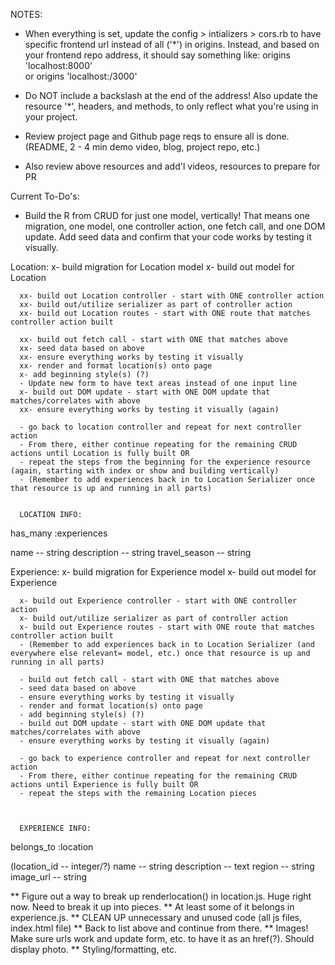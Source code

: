 
  NOTES:

  - When everything is set, update the config > intializers > cors.rb to have specific frontend url instead of all ('*') in origins. Instead, and based on your frontend repo address, it should say something like:
        origins 'localhost:8000'  
        or 
        origins 'localhost:/3000'
  - Do NOT include a backslash at the end of the address!
  Also update the resource '*', headers, and methods, to only reflect what you're using in your project.

  - Review project page and Github page reqs to ensure all is done. (README, 2 - 4 min demo video, blog, project repo, etc.)
  - Also review above resources and add'l videos, resources to prepare for PR




Current To-Do's:

  - Build the R from CRUD for just one model, vertically! That means one migration, one model, one controller action, one fetch   call, and one DOM update. Add seed data and confirm that your code works by testing it visually.

  Location:
      x- build migration for Location model
      x- build out model for Location

      xx- build out Location controller - start with ONE controller action
      xx- build out/utilize serializer as part of controller action 
      xx- build out Location routes - start with ONE route that matches controller action built

      xx- build out fetch call - start with ONE that matches above
      xx- seed data based on above 
      xx- ensure everything works by testing it visually
      xx- render and format location(s) onto page
      x- add beginning style(s) (?)
      - Update new form to have text areas instead of one input line
      x- build out DOM update - start with ONE DOM update that matches/correlates with above
      xx- ensure everything works by testing it visually (again)

      - go back to location controller and repeat for next controller action 
      - From there, either continue repeating for the remaining CRUD actions until Location is fully built OR
      - repeat the steps from the beginning for the experience resource (again, starting with index or show and building vertically)
      - (Remember to add experiences back in to Location Serializer once that resource is up and running in all parts)


      LOCATION INFO:
      
has_many :experiences

name -- string 
description -- string
travel_season -- string






  Experience:
      x- build migration for Experience model
      x- build out model for Experience

      x- build out Experience controller - start with ONE controller action
      x- build out/utilize serializer as part of controller action 
      x- build out Experience routes - start with ONE route that matches controller action built
      - (Remember to add experiences back in to Location Serializer (and everywhere else relevant= model, etc.) once that resource is up and running in all parts)

      - build out fetch call - start with ONE that matches above
      - seed data based on above 
      - ensure everything works by testing it visually
      - render and format location(s) onto page
      - add beginning style(s) (?)
      - build out DOM update - start with ONE DOM update that matches/correlates with above
      - ensure everything works by testing it visually (again)

      - go back to experience controller and repeat for next controller action 
      - From there, either continue repeating for the remaining CRUD actions until Experience is fully built OR
      - repeat the steps with the remaining Location pieces 
      


      EXPERIENCE INFO:

belongs_to :location

(location_id -- integer/?)
name -- string
description -- text
region -- string
image_url -- string 


** Figure out a way to break up renderlocation() in location.js. Huge right now. Need to break it up into pieces. 
** At least some of it belongs in experience.js.
** CLEAN UP unnecessary and unused code (all js files, index.html file)
** Back to list above and continue from there.
** Images! Make sure urls work and update form, etc. to have it as an href(?). Should display photo.
** Styling/formatting, etc.

